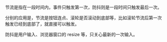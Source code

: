节流是指在一段时间内，事件只触发第一次，防抖则是一段时间只触发最后一次。

分别的应用是，节流是按钮连点、滚轮是否滚动到底部等，比如滚轮节流后第一次触发已经到底部了，就直接可以触发。

防抖是用户输入、浏览器窗口的 resize 等，只关心最新的一次输入。
